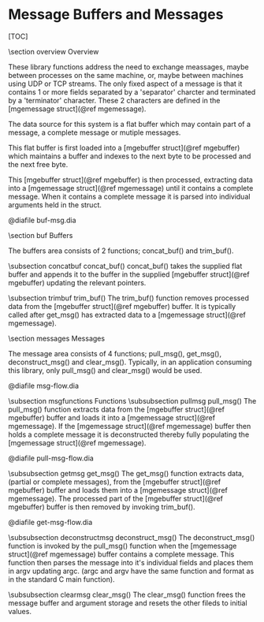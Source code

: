 Message Buffers and Messages
============================
[TOC]

\section overview Overview

These library functions address the need to exchange meassages, maybe between
processes on the same machine, or, maybe between machines using UDP or TCP
streams. The only fixed aspect of a message is that it contains 1 or more fields
separated by a 'separator' charcter and terminated by a 'terminator' character.
These 2 characters are defined in the [mgemessage struct](@ref mgemessage).

The data source for this system is a flat buffer which may contain part of a
message, a complete message or mutiple messages.

This flat buffer is first loaded into a [mgebuffer struct](@ref mgebuffer) which
maintains a buffer and indexes to the next byte to be processed and the next
free byte.

This [mgebuffer struct](@ref mgebuffer) is then processed, extracting data into
a [mgemessage struct](@ref mgemessage) until it contains a complete message.
When it contains a complete message it is parsed into individual arguments held
in the struct.

@diafile buf-msg.dia



\section buf Buffers

The buffers area consists of 2 functions; concat_buf() and trim_buf().

\subsection concatbuf concat_buf()
concat_buf() takes the supplied flat buffer and appends it to the buffer in the
supplied [mgebuffer struct](@ref mgebuffer) updating the relevant pointers.

\subsection trimbuf trim_buf()
The trim_buf() function removes processed data from the
[mgebuffer struct](@ref mgebuffer) buffer. It is typically called after
get_msg() has extracted data to a [mgemessage struct](@ref mgemessage).


\section messages Messages

The message area consists of 4 functions; pull_msg(), get_msg(),
deconstruct_msg() and clear_msg(). Typically, in an application consuming this
library, only pull_msg() and clear_msg() would be used.

@diafile msg-flow.dia


\subsection msgfunctions Functions
\subsubsection pullmsg pull_msg()
The pull_msg() function extracts data from the
[mgebuffer struct](@ref mgebuffer) buffer and loads it into a
[mgemessage struct](@ref mgemessage). If the
[mgemessage struct](@ref mgemessage) buffer then holds a complete message it is
deconstructed thereby fully populating the [mgemessage struct](@ref mgemessage).

@diafile pull-msg-flow.dia


\subsubsection getmsg get_msg()
The get_msg() function extracts data, (partial or complete messages), from the
[mgebuffer struct](@ref mgebuffer) buffer and loads them into a
[mgemessage struct](@ref mgemessage). The processed part of the
[mgebuffer struct](@ref mgebuffer) buffer is then removed by invoking
trim_buf().

@diafile get-msg-flow.dia


\subsubsection deconstructmsg deconstruct_msg()
The deconstruct_msg() function is invoked by the pull_msg() function when the
[mgemessage struct](@ref mgemessage) buffer contains a complete message. This
function then parses the message into it's individual fields and places them in
argv updating argc. (argc and argv have the same function and format as in the
standard C main function).


\subsubsection clearmsg clear_msg()
The clear_msg() function frees the message buffer and argument storage and
resets the other fileds to initial values.
